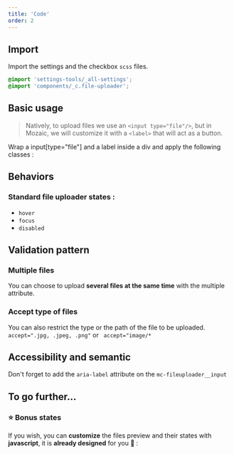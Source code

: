 ```yaml
---
title: 'Code'
order: 2
---
```

## Import

Import the settings and the checkbox `scss` files.

```css
@import 'settings-tools/_all-settings';
@import 'components/_c.file-uploader';
```

## Basic usage
> Natively, to upload files we use an `<input type="file"/>`, but in Mozaic, we will customize it with a `<label>` that will act as a button.

Wrap a input[type="file"] and a label inside a div and apply the following classes :

<preview path="src/pages/Components/FileUploader/previews/file-uploader"></preview>

## Behaviors
### Standard file uploader states :

- `hover`
- `focus` 
- `disabled`

<preview path="src/pages/Components/FileUploader/previews/file-uploader-all-states"></preview>

## Validation pattern

### Multiple files
You can choose to upload **several files at the same time** with the multiple attribute.
<preview path="src/pages/Components/FileUploader/previews/file-uploader-multiple"></preview>

### Accept type of files
You can also restrict the type or the path of the file to be uploaded.
`accept=".jpg, .jpeg, .png"` or ` accept="image/*`

<preview path="src/pages/Components/FileUploader/previews/file-uploader-accept"></preview>

## Accessibility and semantic
Don't forget to add the `aria-label` attribute on the `mc-fileuploader__input`

## To go further...

### ⭐️ Bonus states

If you wish, you can **customize** the files preview and their states with **javascript**, it is **already designed** for you 🤘 :

<preview path="src/pages/Components/FileUploader/previews/file-uploader-with-file-delete"></preview>
